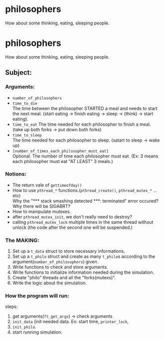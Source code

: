 # philosophers
How about some thinking, eating, sleeping people.

# philosophers
How about some thinking, eating, sleeping people.


## Subject:  

### Arguments:  

- `number_of_philosophers`  
- `time_to_die`  
	The time between the philosopher STARTED a meal and needs to start the next meal. (start eating -> finish eating -> sleep -> (think) -> start eating).  
- `time_to_eat`
	The time needed for each philosopher to finish a meal. (take up both forks -> put down both forks)  
- `time_to_sleep`  
	The time needed for each philosopher to sleep. (satart to sleep -> wake up)  
- `[number_of_times_each_philosopher_must_eat]`  
	Optional. The number of time each philosopher must eat. (Ex: 3 means each philosopher must eat "AT LEAST" 3 meals.)  

### Notions:  
- The return vale of `gettimeofday()`
- How to use `pthread_*` functions.(`pthread_create()`, `pthread_mutex_*` ... etc)  
	Why the "*** stack smashing detected ***: terminated" error occured? Why there will be SIGABRT?
- How to manipulate mutexes. 
- after `pthread_mutex_init`, we don't really need to destroy?  
- calling `pthread_mutex_lock` multiple times in the same thread without unlock (the code after the second one will be suspended.)    

### The MAKING:  
1. Set up a `t_data` struct to store necessary informations.
2. Set up a `t_philo` struct and create as many `t_philo`s according to the argument(`number_of_philosophers`) given.  
3. Write functions to check and store arguments.  
4. Write functions to initialize information needed during the simulation.  
5. Create "philo" threads and all the "forks(mutexs)".  
6. Write the logic about the simulation.  

### How the program will run:  
steps:
1. get arguments(`ft_get_args`) -> check arguments
2. `init_data` (init needed data. Ex: start time, `printer_lock`, 
3. `init_philo`. 
4. start running simulation.  
